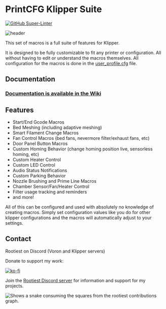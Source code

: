 <!--
 Copyright (C) 2023 Chris Laprade (chris@rootiest.com)

 This file is part of printcfg.

 printcfg is free software: you can redistribute it and/or modify
 it under the terms of the GNU General Public License as published by
 the Free Software Foundation, either version 3 of the License, or
 (at your option) any later version.

 printcfg is distributed in the hope that it will be useful,
 but WITHOUT ANY WARRANTY; without even the implied warranty of
 MERCHANTABILITY or FITNESS FOR A PARTICULAR PURPOSE.  See the
 GNU General Public License for more details.

 You should have received a copy of the GNU General Public License
 along with printcfg.  If not, see <http://www.gnu.org/licenses/>.
-->

<!--
#####################################
##      Printcfg Documentation     ##
##      Version 4.0.0 2023-6-5     ##
#####################################
-->

# PrintCFG Klipper Suite

[![GitHub Super-Linter](https://github.com/rootiest/printcfg/workflows/Lint%20Code%20Base/badge.svg)](https://github.com/marketplace/actions/super-linter)

![header](docs/pretty_header.png)

This set of macros is a full suite of features for Klipper.

It is designed to be fully customizable to fit any printer or configuration. All without having to edit or understand the macros themselves. All configuration for the macros is done in the [user_profile.cfg](profiles/default/variables.cfg) file.

## Documentation

### [Documentation is available in the Wiki](https://github.com/rootiest/printcfg/wiki)

## Features

- Start/End Gcode Macros
- Bed Meshing (including adaptive meshing)
- Smart Filament Change Macros
- Fan Control Macros (bed fans, nevermore filter/exhaust fans, etc)
- Door Panel Button Macros
- Custom Homing Behavior (change homing position live, sensorless homing, etc)
- Custom Heater Control
- Custom LED Control
- Audio Status Notifications
- Custom Parking Behavior
- Nozzle Brushing and Prime Line Macros
- Chamber Sensor/Fan/Heater Control
- Filter usage tracking and reminders
- and more!

All of this can be configured and used with absolutely no knowledge of creating macros. Simply set configuration values like you do for other klipper configurations and the macros will automatically adjust to your settings.

## Contact

Rootiest on Discord (Voron and Klipper servers)

Donate to support my work:

[![ko-fi](https://ko-fi.com/img/githubbutton_sm.svg)](https://ko-fi.com/rootiest)

Join the [Rootiest Discord server](http://rootiest.com/discord.html) for information and support for my projects.

<picture>
  <source media="(prefers-color-scheme: dark)" srcset="https://raw.githubusercontent.com/rootiest/zippy_guides/main/resources/github-snake-dark.svg">
  <source media="(prefers-color-scheme: light)" srcset="https://raw.githubusercontent.com/rootiest/zippy_guides/main/resources/github-snake.svg">
  <img alt="Shows a snake consuming the squares from the rootiest contributions graph." src="https://raw.githubusercontent.com/rootiest/zippy_guides/main/resources/github-snake.svg">
</picture>
